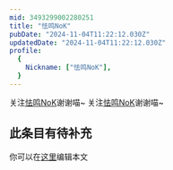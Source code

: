 ```yaml
---
mid: 3493299002280251
title: "怯鸣NoK"
pubDate: "2024-11-04T11:22:12.030Z"
updatedDate: "2024-11-04T11:22:12.030Z"
profile:
  {
    Nickname: ["怯鸣NoK"],
  }
---
```


关注[怯鸣NoK](https://space.bilibili.com/3493299002280251)谢谢喵~ 关注[怯鸣NoK](https://space.bilibili.com/3493299002280251)谢谢喵~

## 此条目有待补充
你可以在[这里](https://github.com/Yuhanawa/VTuber.ICU-Content/edit/master/v/怯鸣NoK/index.md)编辑本文

